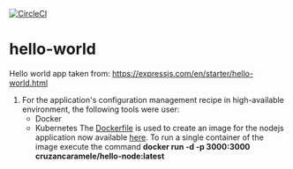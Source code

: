 [![CircleCI](https://circleci.com/gh/CruzanCaramele/hello-world.svg?style=svg)](https://circleci.com/gh/CruzanCaramele/hello-world)

# hello-world
Hello world app taken from: https://expressjs.com/en/starter/hello-world.html

1. For the application's configuration management recipe in high-available environment, the following tools were user:
    - Docker
    - Kubernetes
The [Dockerfile](https://github.com/CruzanCaramele/hello-world/blob/master/Dockerfile) is used to create an image for the nodejs application now available [here](https://hub.docker.com/r/cruzancaramele/hello-node/).
To run a single container of the image execute the command **docker run -d -p 3000:3000 cruzancaramele/hello-node:latest**
